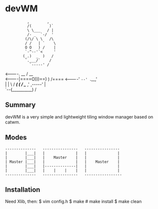 devWM
=====
              ,        ,
              /(        )`
              \ \___   / |
              /- _  `-/  '
             (/\/ \ \   /\
             / /   | `    \
             O O   ) /    |
             `-^--'`<     '
            (_.)  _  )   /
             `.___/`    /
               `-----' /
  <----.     __ / __   \
  <----|====O)))==) \) /====
  <----'    `--' `.__,' \
               |        |
                \       /
           ______( (_  / \______
         ,'  ,-----'   |        \
         `--{__________)        \/

Summary
-------

devWM is a very simple and lightweight tiling window manager based on catwm.

Modes
-----

    --------------   ----------------   ----------------
    |        |___|   |              |   |              |
    |        |___|   |    Master    |   |              |
    | Master |___|   |              |   |    Master    |
    |        |___|   |--------------|   |              |
    |        |___|   |    |    |    |   |              |
    --------------   ----------------   -----------------


Installation
------------

Need Xlib, then:
    $ vim config.h
    $ make
    # make install
    $ make clean

